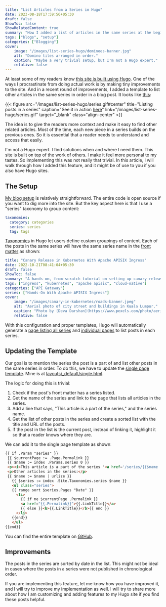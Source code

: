 ```yaml
---
title: "List Articles from a Series in Hugo"
date: 2023-08-18T17:59:56+05:30
draft: false
ShowToc: false
ShowRelatedContent: true
summary: "How I added a list of articles in the same series at the beginning of each post."
tags: ["blogs", "setup"]
categories: ["Blogging"]
cover:
    image: "/images/list-series-hugo/dominoes-banner.jpg"
    alt: "Domino tiles arranged in order."
    caption: "Maybe a very trivial setup, but I'm not a Hugo expert."
    relative: false
---
```


At least some of my readers know [this site is built using Hugo](/posts/my-blog-setup-and-writing-process/). One of the ways I procrastinate from doing actual work is by making tiny improvements to the site. And in a recent round of improvements, I added a template to list other articles in the same series in order in a blog post. It looks like [this](/posts/canary-in-kubernetes/):

{{< figure src="/images/list-series-hugo/series.gif#center" title="Listing posts in a series" caption="See it in action [here](/posts/canary-in-kubernetes/)" link="/images/list-series-hugo/series.gif" target="_blank" class="align-center" >}}

The idea is to give the readers more context and make it easy to find other related articles. Most of the time, each new piece in a series builds on the previous ones. So it is essential that a reader needs to understand and access that easily.

I'm not a Hugo expert. I find solutions when and where I need them. This site is built on top of the work of others. I make it feel more personal to my tastes. So implementing this was not really that trivial. In this article, I will walk through how I added this feature, and it might be of use to you if you also have Hugo sites.

## The Setup

[My blog setup](/posts/my-blog-setup-and-writing-process/) is relatively straightforward. The entire code is open source if you want to dig more into the site. But the key aspect here is that I use a "series" taxonomy to group content:

```yaml {title="config.yaml"}
taxonomies:
  category: categories
  series: series
  tag: tags
```

[Taxonomies](https://gohugo.io/content-management/taxonomies/) in Hugo let users define custom groupings of content. Each of the posts in the same series will have the same series name in the [front matter](https://gohugo.io/content-management/front-matter/) as shown:

```yaml {title="canary-in-kubernetes.md", hl_lines=[8]}
title: "Canary Release in Kubernetes With Apache APISIX Ingress"
date: 2022-10-21T08:41:04+05:30
draft: false
ShowToc: false
summary: "A hands-on, from-scratch tutorial on setting up canary releases in Kubernetes with Apache APISIX Ingress."
tags: ["ingress", "kubernetes", "apache apisix", "cloud-native"]
categories: ["API Gateway"]
series: ["Hands-On With Apache APISIX Ingress"]
cover:
    image: "/images/canary-in-kubernetes/roads-banner.jpeg"
    alt: "Aerial photo of city street and buildings in Kuala Lumpur."
    caption: "Photo by [Deva Darshan](https://www.pexels.com/photo/aerial-photo-of-city-street-and-buildings-1044329/)"
    relative: false
```

With this configuration and proper templates, Hugo will automatically generate a [page listing all series](/series/) and [individual pages](/series/hands-on-with-apache-apisix-ingress/) to list posts in each series.

## Updating the Template

Our goal is to mention the series the post is a part of and list other posts in the same series in order. To do this, we have to update the [single page template](https://gohugo.io/templates/single-page-templates/). Mine is at [layouts/\_default/single.html](https://github.com/pottekkat/navendu-pottekkat.github.io/blob/hugo/layouts/_default/single.html).

The logic for doing this is trivial:

1. Check if the post's front matter has a series listed.
2. Get the name of the series and link to the page that lists all articles in the series.
3. Add a line that says, "This article is a part of the series," and the series name.
4. Get the list of other posts in the series and create a sorted list with the title and URL of the posts.
5. If the post in the list is the current post, instead of linking it, highlight it so that a reader knows where they are.

We can add it to the single page template as shown:

```html {title="single.html"}
{{ if .Param "series" }}
 {{ $currentPage := .Page.Permalink }}
 {{ $name := index .Params.series 0 }}
 <p><i>This article is a part of the series "<a href='/series/{{$name | urlize }}'>{{$name}}</a>."</i></p>
 <p>Other articles in the series:</p>
 {{ $name := $name | urlize }}
   {{ $series := index .Site.Taxonomies.series $name }}
   <ul class="series">
   {{ range sort $series.Pages "Date" }}
     <li>
       {{ if ne $currentPage .Permalink }}
       <a href="{{.Permalink}}">{{.LinkTitle}}</a>
       {{ else }}<b>{{.LinkTitle}}</b>{{ end }}
     </li>
   {{end}}
   </ul>
{{end}}
```

You can find the entire template on [GitHub](https://github.com/pottekkat/navendu-pottekkat.github.io/blob/f5ff0d20c17616a8fe882effa8bf6138b591a26d/layouts/_default/single.html#L37).

## Improvements

The posts in the series are sorted by date in the list. This might not be ideal in cases where the posts in a series were not published in chronological order.

If you are implementing this feature, let me know how you have improved it, and I will try to improve my implementation as well. I will try to share more about how I am customizing and adding features to my Hugo site if you find these posts helpful.
